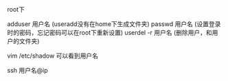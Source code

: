 root下

adduser 用户名  (useradd没有在home下生成文件夹)
passwd 用户名 (设置登录时的密码，忘记密码可以在root下重新设置)
userdel -r 用户名 (删除用户，和用户的文件夹)


vim /etc/shadow 可以看到用户名


ssh 用户名@ip
